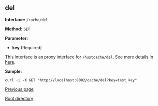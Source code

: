 ## del ##

**Interface:** `/cache/del`

**Method:** `GET`

**Parameter:** 

*  **key** (Required)  

This Interface is an proxy interface for `/hustcache/del`. See more details in [here](../../hustdb/hustcache/del.md). 

**Sample:**

    curl -i -X GET "http://localhost:8082/cache/del?key=test_key"

[Previous page](../cache.md)

[Root directory](../../../index.md)